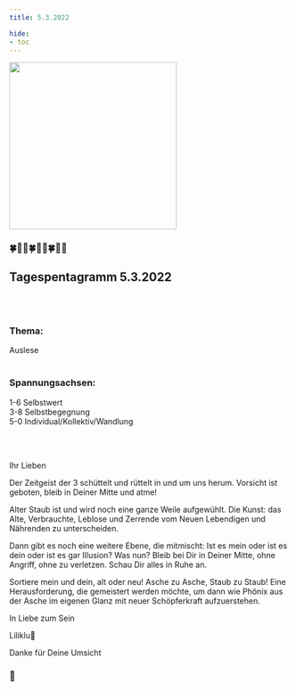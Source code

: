 ```yaml
---
title: 5.3.2022

hide:
- toc
---
```



<style>
img {
  width: 300px;
  max-width: 99%
}
</style>

![](../img/2022-03-05.png)

### 🍀🦋💚🍀🦋💚🍀🦋💚

## **Tagespentagramm 5.3.2022**
<br><br>
### **Thema:**
Auslese
<br><br>

### **Spannungsachsen:**
1-6 Selbstwert   
3-8 Selbstbegegnung  
5-0 Individual/Kollektiv/Wandlung  

<br><br>

Ihr Lieben

Der Zeitgeist der 3 schüttelt und rüttelt in und um uns herum. Vorsicht ist geboten, bleib in Deiner Mitte und atme!

Alter Staub ist und wird noch eine ganze Weile aufgewühlt. Die Kunst: das Alte, Verbrauchte, Leblose und Zerrende vom Neuen Lebendigen und Nährenden zu unterscheiden.

Dann gibt es noch eine weitere Ebene, die mitmischt: Ist es mein oder ist es dein oder ist es gar Illusion? Was nun? Bleib bei Dir in Deiner Mitte, ohne Angriff, ohne zu verletzen. Schau Dir alles in Ruhe an.

Sortiere mein und dein, alt oder neu! Asche zu Asche, Staub zu Staub! Eine Herausforderung, die gemeistert werden möchte, um dann wie Phönix aus der Asche im eigenen Glanz mit neuer Schöpferkraft aufzuerstehen.

In Liebe zum Sein

Liliklu🦋

Danke für Deine Umsicht
### 💞
